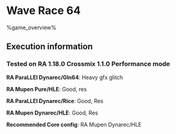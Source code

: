 # Wave Race 64 

%game_overview%

## Execution information

### Tested on RA 1.18.0 Crossmix 1.1.0 Performance mode

**RA ParaLLEl Dynarec/Gln64**: Heavy gfx glitch

**RA Mupen Pure/HLE**: Good, res

**RA ParaLLEl Dynarec/Rice**: Good, Res

**RA Mupen Dynarec/HLE**: Good, Res

**Recommended Core config**: RA Mupen Dynarec/HLE